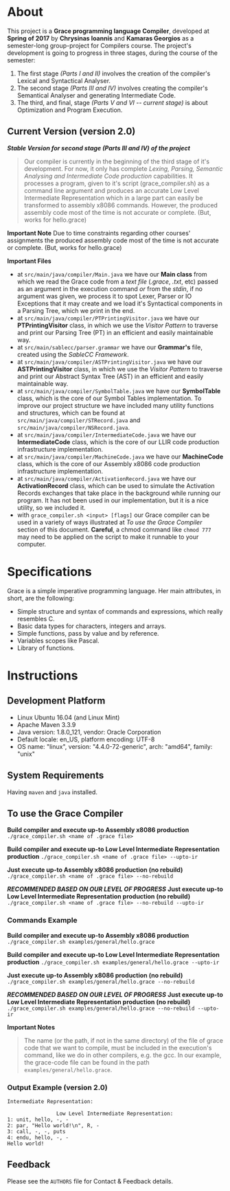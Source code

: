 # About

  This project is a **Grace programming language Compiler**, developed at **Spring of 2017** by
  **Chrysinas Ioannis** and **Kamaras Georgios** as a semester-long group-project for Compilers course.
  The project's development is going to progress in three stages, during the course of the semester:
  1. The first stage _(Parts I and II)_ involves the creation of the compiler's Lexical and Syntactical Analyser.
  2. The second stage _(Parts III and IV)_ involves creating the compiler's Semantical Analyser and generating Intermediate Code.
  3. The third, and final, stage _(Parts V and VI -- current stage)_ is about Optimization and Program Execution.

## Current Version (version 2.0)

  ***Stable Version for second stage _(Parts III and IV)_ of the project***
  >Our compiler is currently in the beginning of the third stage of it's development. For now, it only has complete
  *Lexing, Parsing, Semantic Analysing and Intermediate Code production* capabilities. It processes a program, given to
  it's script (grace_compiler.sh) as a command line argument and produces an accurate Low Level Intermediate
  Representation which in a large part can easily be transformed to assembly x8086 commands. However, the produced
  assembly code most of the time is not accurate or complete. (But, works for hello.grace)
  
  **Important Note**
  Due to time constraints regarding other courses' assignments the produced assembly code most of the time is not 
  accurate or complete. (But, works for hello.grace)
  
  **Important Files**
  * at ```src/main/java/compiler/Main.java``` we have our **Main class** from which we read the Grace code from a
  *text file* (*.grace*, *.txt*, etc) passed as an argument in the execution command *or* from the *stdin*, if no
  argument was given, we process it to spot Lexer, Parser or IO Exceptions that it may create and we load it's
  Syntactical components in a Parsing Tree, which we print in the end.
  * at ```src/main/java/compiler/PTPrintingVisitor.java``` we have our **PTPrintingVisitor** class, in which
  we use the *Visitor Pattern* to traverse and print our Parsing Tree (PT) in an efficient and easily maintainable way.
  * at ```src/main/sablecc/parser.grammar``` we have our **Grammar's** file, created using the *SableCC Framework*.
  * at ```src/main/java/compiler/ASTPrintingVisitor.java``` we have our **ASTPrintingVisitor** class, in which
    we use the *Visitor Pattern* to traverse and print our Abstract Syntax Tree (AST) in an efficient and easily maintainable way.
  * at ```src/main/java/compiler/SymbolTable.java``` we have our **SymbolTable** class, which is the core of our Symbol 
  Tables implementation. To improve our project structure we have included many utility functions and structures, which
  can be found at ```src/main/java/compiler/STRecord.java``` and ```src/main/java/compiler/NSRecord.java```.
  * at ```src/main/java/compiler/IntermediateCode.java``` we have our **IntermediateCode** class, which is the core of our
   LLIR code production infrastructure implementation.
  * at ```src/main/java/compiler/MachineCode.java``` we have our **MachineCode** class, which is the core of our
   Assembly x8086 code production infrastructure implementation.
  * at ```src/main/java/compiler/ActivationRecord.java``` we have our **ActivationRecord** class, which can be used to
   simulate the Activation Records exchanges that take place in the background while running our program. It has not
   been used in our implementation, but it is a nice utility, so we included it.
  * with ```grace_compiler.sh <input> [flags]``` our Grace compiler can be used in a variety of ways illustrated at
   *To use the Grace Compiler* section of this document. **Careful**, a chmod command like ```chmod 777``` may need to
   be applied on the script to make it runnable to your computer.

# Specifications

  Grace is a simple imperative programming language. Her main attributes, in short, are the following:
  * Simple structure and syntax of commands and expressions, which really resembles C.
  * Basic data types for characters, integers and arrays.
  * Simple functions, pass by value and by reference.
  * Variables scopes like Pascal.
  * Library of functions.

# Instructions

## Development Platform

   * Linux Ubuntu 16.04 (and Linux Mint)
   * Apache Maven 3.3.9
   * Java version: 1.8.0_121, vendor: Oracle Corporation
   * Default locale: en_US, platform encoding: UTF-8
   * OS name: "linux", version: "4.4.0-72-generic", arch: "amd64", family: "unix"

## System Requirements

   Having ```maven``` and ```java``` installed.

## To use the Grace Compiler

   **Build compiler and execute up-to Assembly x8086 production**
   ```./grace_compiler.sh <name of .grace file>```
   
   **Build compiler and execute up-to Low Level Intermediate Representation production**
   ```./grace_compiler.sh <name of .grace file> --upto-ir```
   
   **Just execute up-to Assembly x8086 production (no rebuild)**
   ```./grace_compiler.sh <name of .grace file> --no-rebuild```
   
   ***RECOMMENDED BASED ON OUR LEVEL OF PROGRESS***
   **Just execute up-to Low Level Intermediate Representation production (no rebuild)**
   ```./grace_compiler.sh <name of .grace file> --no-rebuild --upto-ir```

### Commands Example

   **Build compiler and execute up-to Assembly x8086 production**
   ```./grace_compiler.sh examples/general/hello.grace```
     
   **Build compiler and execute up-to Low Level Intermediate Representation production**
   ```./grace_compiler.sh examples/general/hello.grace --upto-ir```
      
   **Just execute up-to Assembly x8086 production (no rebuild)**
   ```./grace_compiler.sh examples/general/hello.grace --no-rebuild```
   
   ***RECOMMENDED BASED ON OUR LEVEL OF PROGRESS***
   **Just execute up-to Low Level Intermediate Representation production (no rebuild)**
   ```./grace_compiler.sh examples/general/hello.grace --no-rebuild --upto-ir```
    
   **Important Notes**
   >The name (or the path, if not in the same directory) of the file of grace code that we want to compile, must be 
   included in the execution's command, like we do in other compilers, e.g. the gcc. In our example, the grace-code file
   can be found in the path ```examples/general/hello.grace```.
   
### Output Example (version 2.0)

   ```
   Intermediate Representation:
   
                   Low Level Intermediate Representation:
   1: unit, hello, -, -
   2: par, "Hello world!\n", R, -
   3: call, -, -, puts
   4: endu, hello, -, -
   Hello world!
   
   ```

## Feedback

  Please see the ```AUTHORS``` file for Contact & Feedback details.